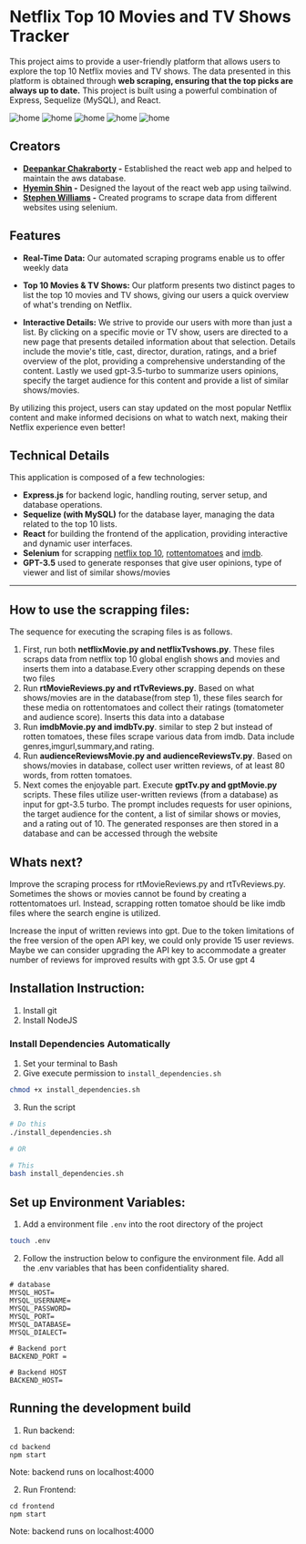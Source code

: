 # Netflix Top 10 Movies and TV Shows Tracker

This project aims to provide a user-friendly platform that allows users to explore the top 10 Netflix movies and TV shows. The data presented in this platform is obtained through **web scraping, ensuring that the top picks are always up to date.** This project is built using a powerful combination of Express, Sequelize (MySQL), and React.

![home](/images/image.png)
![home](/images/image2.png)
![home](/images/image3.png)
![home](/images/image6.png)
![home](/images/image9.png)

## Creators
* **[Deepankar Chakraborty](https://www.linkedin.com/in/deepankar-chakraborty-327691101/) -** Established the react web app and helped to maintain the aws database.
* **[Hyemin Shin](https://www.linkedin.com/in/hyemin-shin/) -** Designed the layout of the react web app using tailwind.
* **[Stephen Williams](https://www.linkedin.com/in/stephen-williams-7843271a3/) -** Created programs to scrape data from different websites using selenium.
## Features
* **Real-Time Data:** Our automated scraping programs enable us to offer weekly data
* **Top 10 Movies & TV Shows:** Our platform presents two distinct pages to list the top 10 movies and TV shows, giving our users a quick overview of what's trending on Netflix.

* **Interactive Details:** We strive to provide our users with more than just a list. By clicking on a specific movie or TV show, users are directed to a new page that presents detailed information about that selection. Details include the movie's title, cast, director, duration, ratings, and a brief overview of the plot, providing a comprehensive understanding of the content. Lastly we used gpt-3.5-turbo to summarize users opinions, specify the target audience for this content and provide a list of similar shows/movies.

By utilizing this project, users can stay updated on the most popular Netflix content and make informed decisions on what to watch next, making their Netflix experience even better!

## Technical Details
This application is composed of a few technologies:

* **Express.js** for backend logic, handling routing, server setup, and database operations.
* **Sequelize (with MySQL)** for the database layer, managing the data related to the top 10 lists.
* **React** for building the frontend of the application, providing interactive and dynamic user interfaces.
* **Selenium** for scrapping [netflix top 10](https://top10.netflix.com/films), [rottentomatoes](https://www.rottentomatoes.com/) and [imdb](https://www.imdb.com/).
* **GPT-3.5** used to generate responses that give user opinions, type of viewer and list of similar shows/movies
<hr> 

## How to use the scrapping files:
The sequence for executing the scraping files is as follows.
1. First, run both **netflixMovie.py and netflixTvshows.py**. These files scraps data from netflix top 10 global english shows and movies and inserts them into a database.Every other scrapping depends on these two files
2. Run **rtMovieReviews.py and rtTvReviews.py**. Based on what shows/movies are in the database(from step 1), these files search for these media on rottentomatoes and collect their ratings (tomatometer and audience score). Inserts this data into a database
3. Run **imdbMovie.py and imdbTv.py**. similar to step 2 but instead of rotten tomatoes, these files scrape various data from imdb. Data include genres,imgurl,summary,and rating.
4. Run **audienceReviewsMovie.py and audienceReviewsTv.py**. Based on shows/movies in database, collect user written reviews, of at least 80 words, from rotten tomatoes.
5. Next comes the enjoyable part. Execute **gptTv.py and gptMovie.py** scripts. These files utilize user-written reviews (from a database) as input for gpt-3.5 turbo. The prompt includes requests for user opinions, the target audience for the content, a list of similar shows or movies, and a rating out of 10. The generated responses are then stored in a database and can be accessed through the website
## Whats next?
Improve the scraping process for rtMovieReviews.py and rtTvReviews.py. Sometimes the shows or movies cannot be found by creating a rottentomatoes url. Instead, scrapping rotten tomatoe should be like imdb files where
the search engine is utilized.

Increase the input of written reviews into gpt. Due to the token limitations of the free version of the open API key, we could only provide 15 user reviews. Maybe we can consider upgrading the API key to accommodate a greater number of reviews for improved results with gpt 3.5. Or use gpt 4
## Installation Instruction: 
1. Install git
2. Install NodeJS

### Install Dependencies Automatically
1. Set your terminal to Bash
2. Give execute permission to `install_dependencies.sh`
```bash
chmod +x install_dependencies.sh
```
3. Run the script
```bash
# Do this
./install_dependencies.sh

# OR

# This
bash install_dependencies.sh
```

## Set up Environment Variables: 
1. Add a environment file `.env` into the root directory of the project
```bash
touch .env
```
2. Follow the instruction below to configure the environment file. Add all the .env variables that has been confidentiality shared.
```
# database
MYSQL_HOST=
MYSQL_USERNAME=
MYSQL_PASSWORD=
MYSQL_PORT=
MYSQL_DATABASE=
MYSQL_DIALECT=

# Backend port
BACKEND_PORT = 

# Backend HOST
BACKEND_HOST=
```
##  Running the development build
1. Run backend:
```
cd backend
npm start
```
Note: backend runs on localhost:4000

2. Run Frontend:
```
cd frontend
npm start
```
Note: backend runs on localhost:4000
